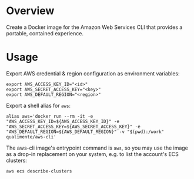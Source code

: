 # Overview #

Create a Docker image for the Amazon Web Services CLI that provides a portable, contained experience.

# Usage #

Export AWS credential &amp; region configuration as environment variables:

```
export AWS_ACCESS_KEY_ID="<id>"
export AWS_SECRET_ACCESS_KEY="<key>"
export AWS_DEFAULT_REGION="<region>"
```

Export a shell alias for `aws`:

```
alias aws='docker run --rm -it -e "AWS_ACCESS_KEY_ID=${AWS_ACCESS_KEY_ID}" -e "AWS_SECRET_ACCESS_KEY=${AWS_SECRET_ACCESS_KEY}" -e "AWS_DEFAULT_REGION=${AWS_DEFAULT_REGION}" -v "$(pwd):/work" qualimente/aws-cli'
```

The aws-cli image's entrypoint command is `aws`, so you may use the image as a drop-in replacement on your system, e.g. to list the account's ECS clusters:

```
aws ecs describe-clusters
```
